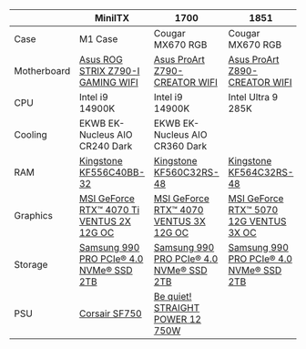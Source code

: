 |  | MiniITX | 1700 | 1851 |
| --- | --- | --- | --- |
| Case | M1 Case | Cougar MX670 RGB | Cougar MX670 RGB |
| Motherboard | [Asus ROG STRIX Z790-I GAMING WIFI](https://rog.asus.com/motherboards/rog-strix/rog-strix-z790-i-gaming-wifi-model/) | [Asus ProArt Z790-CREATOR WIFI](https://www.asus.com/motherboards-components/motherboards/proart/proart-z790-creator-wifi/) | [Asus ProArt Z890-CREATOR WIFI](https://www.asus.com/motherboards-components/motherboards/proart/proart-z890-creator-wifi/) |
| CPU | Intel i9 14900K | Intel i9 14900K | Intel Ultra 9 285K |
| Cooling | EKWB EK-Nucleus AIO CR240 Dark | EKWB EK-Nucleus AIO CR360 Dark |
| RAM | [Kingstone KF556C40BB-32](https://www.kingston.com/en/memory/search/model/106203/asus-rog-strix-z790-i-gaming-wifi?speed=6000mt%2Fs%7C5600mt%2Fs&capacity=48%7C32&kits=single%20module) | [Kingstone KF560C32RS-48](https://www.kingston.com/en/memory/search/model/106328/asus-proart-z790-creator-wifi?speed=6000mt%2Fs%7C5600mt%2Fs&capacity=48%7C32&kits=single%20module) | [Kingstone KF564C32RS-48](https://www.kingston.com/en/memory/search/model/110140/asus-proart-z890-creator-wifi?speed=6400mt%2Fs&capacity=48&kits=single%20module) |
| Graphics | [MSI GeForce RTX™ 4070 Ti VENTUS 2X 12G OC](https://www.msi.com/Graphics-Card/GeForce-RTX-4070-Ti-VENTUS-2X-12G-OC?_gl=1*us61oj*_up*MQ..*_ga*MTI4MDgzMjc0OS4xNzM2OTUzMjQ3*_ga_2FQZ8W9D09*MTczNjk1MzI0NC4xLjAuMTczNjk1MzI0NC42MC4wLjA.) | [MSI GeForce RTX™ 4070 VENTUS 3X 12G OC](https://www.msi.com/Graphics-Card/GeForce-RTX-4070-VENTUS-3X-12G-OC?_gl=1*scixu0*_up*MQ..*_ga*MTI4MDgzMjc0OS4xNzM2OTUzMjQ3*_ga_2FQZ8W9D09*MTczNjk1MzI0NC4xLjAuMTczNjk1MzI0NC42MC4wLjA.) | [MSI GeForce RTX™ 5070 12G VENTUS 3X OC](https://www.msi.com/Graphics-Card/GeForce-RTX-5070-12G-VENTUS-3X-OC?_gl=1*pklghl*_up*MQ..*_ga*MTI4MDgzMjc0OS4xNzM2OTUzMjQ3*_ga_2FQZ8W9D09*MTczNjk1MzI0NC4xLjAuMTczNjk1MzI0NC42MC4wLjA.) |
| Storage | [Samsung 990 PRO PCIe® 4.0 NVMe® SSD 2TB](https://www.samsung.com/us/computing/memory-storage/solid-state-drives/990-pro-pcie-4-0-nvme-ssd-2tb-mz-v9p2t0b-am/) | [Samsung 990 PRO PCIe® 4.0 NVMe® SSD 2TB](https://www.samsung.com/us/computing/memory-storage/solid-state-drives/990-pro-pcie-4-0-nvme-ssd-2tb-mz-v9p2t0b-am/) | [Samsung 990 PRO PCIe® 4.0 NVMe® SSD 2TB](https://www.samsung.com/us/computing/memory-storage/solid-state-drives/990-pro-pcie-4-0-nvme-ssd-2tb-mz-v9p2t0b-am/) |
| PSU | [Corsair SF750](https://www.corsair.com/us/en/p/certified-refurbished/cp-9020186-na-rf/corsair-sf-series-sf750-fully-modular-80-plus-platinum-na-refurb#) | [Be quiet! STRAIGHT POWER 12 750W](https://www.bequiet.com/en/powersupply/4111) |  |
